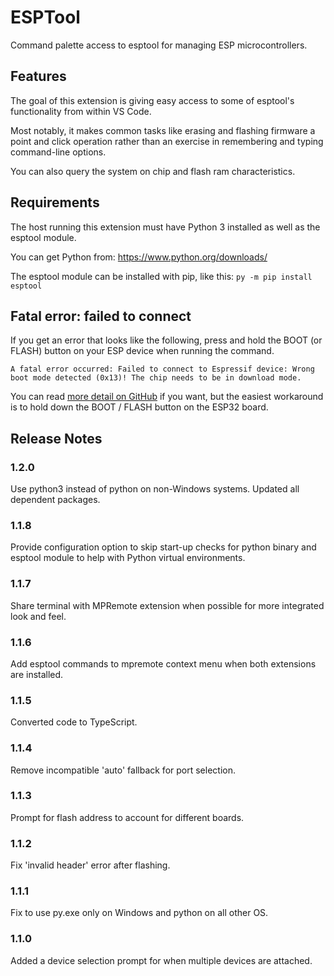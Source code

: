 # ESPTool
Command palette access to esptool for managing ESP microcontrollers.

## Features
The goal of this extension is giving easy access to some of esptool's
functionality from within VS Code.

Most notably, it makes common tasks like erasing and flashing firmware
a point and click operation rather than an exercise in remembering and
typing command-line options.

You can also query the system on chip and flash ram characteristics.

## Requirements
The host running this extension must have Python 3 installed as well
as the esptool module.

You can get Python from: https://www.python.org/downloads/

The esptool module can be installed with pip, like this:
`py -m pip install esptool`

## Fatal error: failed to connect
If you get an error that looks like the following, press and hold the
BOOT (or FLASH) button on your ESP device when running the command.

```
A fatal error occurred: Failed to connect to Espressif device: Wrong
boot mode detected (0x13)! The chip needs to be in download mode.
```

You can read [more detail on GitHub](https://github.com/espressif/esptool/issues/741)
if you want, but the easiest workaround is to hold down the BOOT / FLASH
button on the ESP32 board.

## Release Notes

### 1.2.0
Use python3 instead of python on non-Windows systems. Updated all dependent packages.

### 1.1.8
Provide configuration option to skip start-up checks for python binary
and esptool module to help with Python virtual environments.

### 1.1.7
Share terminal with MPRemote extension when possible for more integrated look and feel.

### 1.1.6
Add esptool commands to mpremote context menu when both extensions are installed.

### 1.1.5
Converted code to TypeScript.

### 1.1.4
Remove incompatible 'auto' fallback for port selection.

### 1.1.3
Prompt for flash address to account for different boards.

### 1.1.2
Fix 'invalid header' error after flashing.

### 1.1.1
Fix to use py.exe only on Windows and python on all other OS.

### 1.1.0
Added a device selection prompt for when multiple devices are attached.

